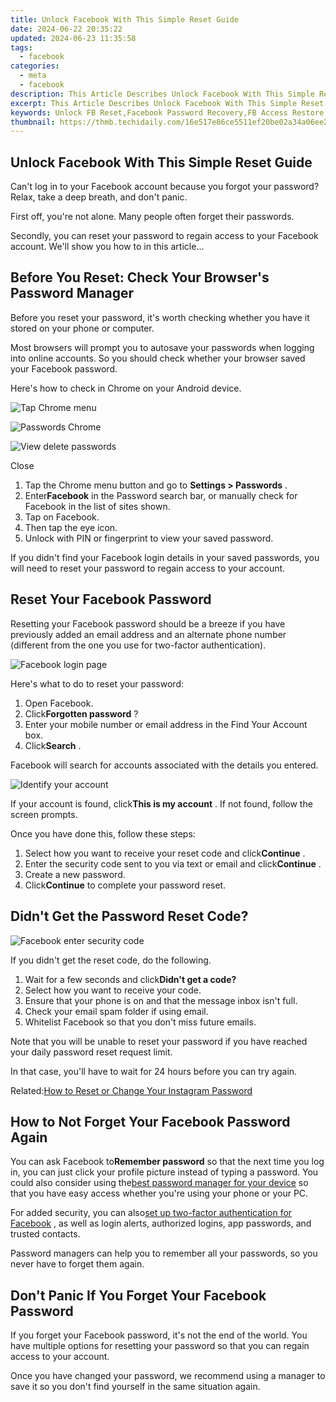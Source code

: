 ```yaml
---
title: Unlock Facebook With This Simple Reset Guide
date: 2024-06-22 20:35:22
updated: 2024-06-23 11:35:58
tags:
  - facebook
categories:
  - meta
  - facebook
description: This Article Describes Unlock Facebook With This Simple Reset Guide
excerpt: This Article Describes Unlock Facebook With This Simple Reset Guide
keywords: Unlock FB Reset,Facebook Password Recovery,FB Access Restore,Simplified Fb Reset,Easy Fb Login Fix,Reinitialize FB Account,Quick FB Security Update
thumbnail: https://thmb.techidaily.com/16e517e86ce5511ef20be02a34a06ee211f62f0d8653c2cec4d55484854e4b69.jpg
---
```


## Unlock Facebook With This Simple Reset Guide

 Can't log in to your Facebook account because you forgot your password? Relax, take a deep breath, and don't panic.

 First off, you're not alone. Many people often forget their passwords.

 Secondly, you can reset your password to regain access to your Facebook account. We'll show you how to in this article...

## Before You Reset: Check Your Browser's Password Manager

 Before you reset your password, it's worth checking whether you have it stored on your phone or computer.

 Most browsers will prompt you to autosave your passwords when logging into online accounts. So you should check whether your browser saved your Facebook password.

Here's how to check in Chrome on your Android device.

![Tap Chrome menu](https://static1.makeuseofimages.com/wordpress/wp-content/uploads/2021/06/Tap-Chrome-menu.jpg)

![Passwords Chrome](https://static1.makeuseofimages.com/wordpress/wp-content/uploads/2021/06/Passwords-Chrome.jpg)

![View delete passwords](https://static1.makeuseofimages.com/wordpress/wp-content/uploads/2021/06/View-delete-passwords.jpg)

Close

1. Tap the Chrome menu button and go to **Settings > Passwords** .
2. Enter**Facebook** in the Password search bar, or manually check for Facebook in the list of sites shown.
3. Tap on Facebook.
4. Then tap the eye icon.
5. Unlock with PIN or fingerprint to view your saved password.

 If you didn't find your Facebook login details in your saved passwords, you will need to reset your password to regain access to your account.

## Reset Your Facebook Password

 Resetting your Facebook password should be a breeze if you have previously added an email address and an alternate phone number (different from the one you use for two-factor authentication).

![Facebook login page](https://static1.makeuseofimages.com/wordpress/wp-content/uploads/2021/06/Facebook-login-page.png)

Here's what to do to reset your password:

1. Open Facebook.
2. Click**Forgotten password** ?
3. Enter your mobile number or email address in the Find Your Account box.
4. Click**Search** .

 Facebook will search for accounts associated with the details you entered.

![Identify your account](https://static1.makeuseofimages.com/wordpress/wp-content/uploads/2021/06/Identify-your-account.png)

 If your account is found, click**This is my account** . If not found, follow the screen prompts.

Once you have done this, follow these steps:

1. Select how you want to receive your reset code and click**Continue** .
2. Enter the security code sent to you via text or email and click**Continue** .
3. Create a new password.
4. Click**Continue** to complete your password reset.

## Didn't Get the Password Reset Code?

![Facebook enter security code](https://static1.makeuseofimages.com/wordpress/wp-content/uploads/2021/06/Facebook-enter-security-code.png)

If you didn't get the reset code, do the following.

1. Wait for a few seconds and click**Didn't get a code?**
2. Select how you want to receive your code.
3. Ensure that your phone is on and that the message inbox isn't full.
4. Check your email spam folder if using email.
5. Whitelist Facebook so that you don't miss future emails.

 Note that you will be unable to reset your password if you have reached your daily password reset request limit.

 In that case, you'll have to wait for 24 hours before you can try again.

 Related:[How to Reset or Change Your Instagram Password](https://www.makeuseof.com/how-to-reset-change-instagram-password/)

## How to Not Forget Your Facebook Password Again

 You can ask Facebook to**Remember password** so that the next time you log in, you can just click your profile picture instead of typing a password. You could also consider using the[best password manager for your device](https://www.makeuseof.com/best-password-manager/) so that you have easy access whether you're using your phone or your PC.

 For added security, you can also[set up two-factor authentication for Facebook](https://www.makeuseof.com/tag/how-to-use-facebook-login-approvals-code-generator-android/) , as well as login alerts, authorized logins, app passwords, and trusted contacts.

 Password managers can help you to remember all your passwords, so you never have to forget them again.

## Don't Panic If You Forget Your Facebook Password

 If you forget your Facebook password, it's not the end of the world. You have multiple options for resetting your password so that you can regain access to your account.

 Once you have changed your password, we recommend using a manager to save it so you don't find yourself in the same situation again.


<ins class="adsbygoogle"
     style="display:block"
     data-ad-format="autorelaxed"
     data-ad-client="ca-pub-7571918770474297"
     data-ad-slot="1223367746"></ins>



<ins class="adsbygoogle"
     style="display:block"
     data-ad-client="ca-pub-7571918770474297"
     data-ad-slot="8358498916"
     data-ad-format="auto"
     data-full-width-responsive="true"></ins>
